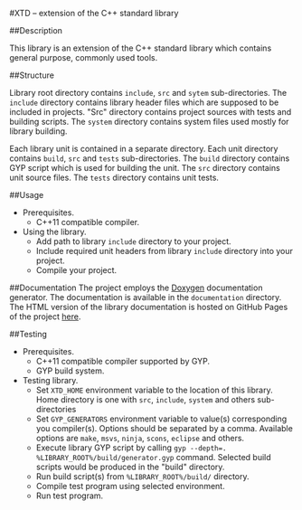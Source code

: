#XTD – extension of the C++ standard library

##Description

This library is an extension of the C++ standard library which contains general purpose, commonly used tools.


##Structure

Library root directory contains `include`, `src` and `sytem` sub-directories. The `include` directory contains library header files which are supposed to be included in projects. "Src" directory contains project sources with tests and building scripts. The `system` directory contains system files used mostly for
library building.

Each library unit is contained in a separate directory. Each unit directory contains `build`, `src` and `tests` sub-directories. The `build` directory contains GYP script which is used for building the unit. The `src` directory contains unit source files. The `tests` directory contains unit tests.

##Usage

* Prerequisites.
  + C++11 compatible compiler.
* Using the library.
  + Add path to library `include` directory to your project.
  + Include required unit headers from library `include` directory into your project.
  + Compile your project.

##Documentation
The project employs the [Doxygen](http://www.doxygen.org/) documentation generator. The documentation is available in the `documentation` directory. The HTML version of the library documentation is hosted on GitHub Pages of the project [here](http://kolyunya.github.io/xtd/namespacextd.html).

##Testing

* Prerequisites.
  + C++11 compatible compiler supported by GYP.
  + GYP build system.
* Testing library.
  + Set `XTD_HOME` environment variable to the location of this library. Home directory is one with `src`, `include`, `system` and others sub-directories
  + Set `GYP_GENERATORS` environment variable to value(s) corresponding you compiler(s). Options should be separated by a comma. Available options are `make`, `msvs`, `ninja`, `scons`, `eclipse` and others.
  + Execute library GYP script by calling `gyp --depth=. %LIBRARY_ROOT%/build/generator.gyp` command. Selected build scripts would be produced in the "build" directory.
  + Run build script(s) from `%LIBRARY_ROOT%/build/` directory.
  + Compile test program using selected environment.
  + Run test program.